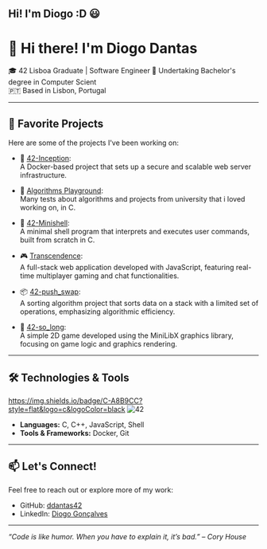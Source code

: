 ## Hi! I'm Diogo :D 😃
# 👋 Hi there! I'm Diogo Dantas

🎓 42 Lisboa Graduate | Software Engineer
🌱 Undertaking Bachelor's degree in Computer Scient  
🇵🇹 Based in Lisbon, Portugal

---

## 🚀 Favorite Projects

Here are some of the projects I've been working on:

- 🔐 [42-Inception](https://github.com/ddantas42/42-Inception):  
  A Docker-based project that sets up a secure and scalable web server infrastructure.

- 🧠 [Algorithms Playground](https://github.com/ddantas42/Algorithms):  
  Many tests about algorithms and projects from university that i loved working on, in C.

- 🐚 [42-Minishell](https://github.com/42-Minishell-Team-D/42-Minishell):  
  A minimal shell program that interprets and executes user commands, built from scratch in C.

- 🎮 [Transcendence](https://github.com/TheFtTranscendence/Transcendence):  
  A full-stack web application developed with JavaScript, featuring real-time multiplayer gaming and chat functionalities.

- 📦 [42-push_swap](https://github.com/ddantas42/42-push_swap):  
  A sorting algorithm project that sorts data on a stack with a limited set of operations, emphasizing algorithmic efficiency.

- 🧱 [42-so_long](https://github.com/ddantas42/42-so_long):  
  A simple 2D game developed using the MiniLibX graphics library, focusing on game logic and graphics rendering.

---

## 🛠️ Technologies & Tools
https://img.shields.io/badge/C-A8B9CC?style=flat&logo=c&logoColor=black
![42](https://img.shields.io/badge/-42-black?style=for-the-badge&logo=42&logoColor=white)
- **Languages:** C, C++, JavaScript, Shell
- **Tools & Frameworks:** Docker, Git
---

## 📫 Let's Connect!

Feel free to reach out or explore more of my work:

- GitHub: [ddantas42](https://github.com/ddantas42)
- LinkedIn: [Diogo Gonçalves](https://www.linkedin.com/in/diogo-gonçalves-794686272/)

---

*“Code is like humor. When you have to explain it, it’s bad.” – Cory House*

